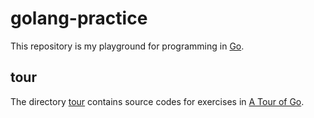 golang-practice
================================================================================

This repository is my playground for programming in [Go](http://golang.org/).

## tour

The directory [tour](/tour) contains source codes for exercises in
[A Tour of Go](http://tour.golang.org/).
